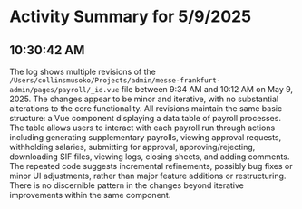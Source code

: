 # Activity Summary for 5/9/2025

## 10:30:42 AM
The log shows multiple revisions of the `/Users/collinsmusoko/Projects/admin/messe-frankfurt-admin/pages/payroll/_id.vue` file between 9:34 AM and 10:12 AM on May 9, 2025.  The changes appear to be minor and iterative, with no substantial alterations to the core functionality.  All revisions maintain the same basic structure: a Vue component displaying a data table of payroll processes. The table allows users to interact with each payroll run through actions including generating supplementary payrolls, viewing approval requests, withholding salaries, submitting for approval, approving/rejecting, downloading SIF files, viewing logs, closing sheets, and adding comments.  The repeated code suggests incremental refinements, possibly bug fixes or minor UI adjustments, rather than major feature additions or restructuring.  There is no discernible pattern in the changes beyond iterative improvements within the same component.
